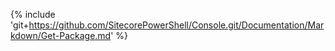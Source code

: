 {% include 'git+https://github.com/SitecorePowerShell/Console.git/Documentation/Markdown/Get-Package.md' %}

